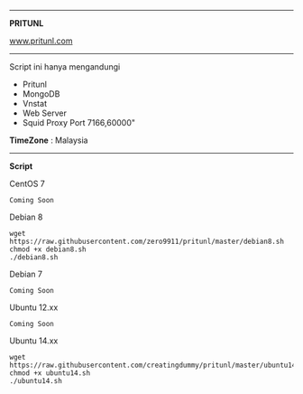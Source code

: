 ______________________________________________
**PRITUNL** 

www.pritunl.com

_______________________________________________
Script ini hanya mengandungi
- Pritunl
- MongoDB
- Vnstat
- Web Server
- Squid Proxy Port 7166,60000"

**TimeZone**   :  Malaysia

_________________________________________________
**Script**

CentOS 7
```
Coming Soon
```

Debian 8
```
wget https://raw.githubusercontent.com/zero9911/pritunl/master/debian8.sh
chmod +x debian8.sh
./debian8.sh
```
Debian 7
```
Coming Soon
```

Ubuntu 12.xx
```
Coming Soon
```

Ubuntu 14.xx
```
wget https://raw.githubusercontent.com/creatingdummy/pritunl/master/ubuntu14.sh
chmod +x ubuntu14.sh
./ubuntu14.sh

